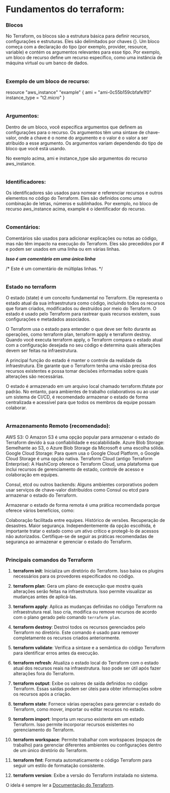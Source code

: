 # Fundamentos do terraform:

### Blocos
No Terraform, os blocos são a estrutura básica para definir recursos, configurações e estruturas. Eles são delimitados por chaves {}. Um bloco começa com a declaração do tipo (por exemplo, provider, resource, variable) e contém os argumentos relevantes para esse tipo. Por exemplo, um bloco de recurso define um recurso específico, como uma instância de máquina virtual ou um banco de dados.

#
### Exemplo de um bloco de recurso:

resource "aws_instance" "example" {
   ami = "ami-0c55b159cbfafe1f0"
      instance_type = "t2.micro"
}
#


### Argumentos:
Dentro de um bloco, você especifica argumentos que definem as configurações para o recurso. Os argumentos têm uma sintaxe de chave-valor, onde a chave é o nome do argumento e o valor é o valor a ser atribuído a esse argumento. Os argumentos variam dependendo do tipo de bloco que você está usando.

No exemplo acima, ami e instance_type são argumentos do recurso aws_instance.

#

### Identificadores:
Os identificadores são usados para nomear e referenciar recursos e outros elementos no código do Terraform. Eles são definidos como uma combinação de letras, números e sublinhados. Por exemplo, no bloco de recurso aws_instance acima, example é o identificador do recurso.

#
### Comentários:

Comentários são usados para adicionar explicações ou notas ao código, mas não têm impacto na execução do Terraform. Eles são precedidos por # e podem ser usados em uma linha ou em várias linhas.

***Isso é um comentário em uma única linha***

/*
  Este é um comentário
  de múltiplas linhas.
*/



#

### Estado no terraform

O estado (state) é um conceito fundamental no Terraform. Ele representa o estado atual da sua infraestrutura como código, incluindo todos os recursos que foram criados, modificados ou destruídos por meio do Terraform. O estado é usado pelo Terraform para rastrear quais recursos existem, suas configurações e metadados associados.

O Terraform usa o estado para entender o que deve ser feito durante as operações, como terraform plan, terraform apply e terraform destroy. Quando você executa terraform apply, o Terraform compara o estado atual com a configuração desejada no seu código e determina quais alterações devem ser feitas na infraestrutura.

A principal função do estado é manter o controle da realidade da infraestrutura. Ele garante que o Terraform tenha uma visão precisa dos recursos existentes e possa tomar decisões informadas sobre quais alterações são necessárias.

O estado é armazenado em um arquivo local chamado terraform.tfstate por padrão. No entanto, para ambientes de trabalho colaborativos ou ao usar um sistema de CI/CD, é recomendado armazenar o estado de forma centralizada e acessível para que todos os membros da equipe possam colaborar.


#
### Armazenamento Remoto (recomendado): 

AWS S3: O Amazon S3 é uma opção popular para armazenar o estado do Terraform devido à sua confiabilidade e escalabilidade.
Azure Blob Storage: Semelhante ao S3, o Azure Blob Storage da Microsoft é uma escolha sólida.
Google Cloud Storage: Para quem usa o Google Cloud Platform, o Google Cloud Storage é uma opção nativa.
Terraform Cloud (antigo Terraform Enterprise):
A HashiCorp oferece o Terraform Cloud, uma plataforma que inclui recursos de gerenciamento de estado, controle de acesso e colaboração em equipes.

Consul, etcd ou outros backends:
Alguns ambientes corporativos podem usar serviços de chave-valor distribuídos como Consul ou etcd para armazenar o estado do Terraform.

Armazenar o estado de forma remota é uma prática recomendada porque oferece vários benefícios, como:

Colaboração facilitada entre equipes.
Histórico de versões.
Recuperação de desastres.
Maior segurança.
Independentemente da opção escolhida, é importante tratar o estado como um ativo crítico e protegê-lo de acessos não autorizados. Certifique-se de seguir as práticas recomendadas de segurança ao armazenar e gerenciar o estado do Terraform.


#
### Principais comandos do Terraform
1. **terraform init**:
   Inicializa um diretório do Terraform. Isso baixa os plugins necessários para os provedores especificados no código.

2. **terraform plan**:
   Gera um plano de execução que mostra quais alterações serão feitas na infraestrutura. Isso permite visualizar as mudanças antes de aplicá-las.

3. **terraform apply**:
   Aplica as mudanças definidas no código Terraform na infraestrutura real. Isso cria, modifica ou remove recursos de acordo com o plano gerado pelo comando `terraform plan`.

4. **terraform destroy**:
   Destroi todos os recursos gerenciados pelo Terraform no diretório. Este comando é usado para remover completamente os recursos criados anteriormente.

5. **terraform validate**:
   Verifica a sintaxe e a semântica do código Terraform para identificar erros antes da execução.

6. **terraform refresh**:
   Atualiza o estado local do Terraform com o estado atual dos recursos reais na infraestrutura. Isso pode ser útil após fazer alterações fora do Terraform.

7. **terraform output**:
   Exibe os valores de saída definidos no código Terraform. Essas saídas podem ser úteis para obter informações sobre os recursos após a criação.

8. **terraform state**:
   Fornece várias operações para gerenciar o estado do Terraform, como mover, importar ou editar recursos no estado.

9. **terraform import**:
   Importa um recurso existente em um estado Terraform. Isso permite incorporar recursos existentes no gerenciamento do Terraform.

10. **terraform workspace**:
   Permite trabalhar com workspaces (espaços de trabalho) para gerenciar diferentes ambientes ou configurações dentro de um único diretório do Terraform.

11. **terraform fmt**:
   Formata automaticamente o código Terraform para seguir um estilo de formatação consistente.

12. **terraform version**:
   Exibe a versão do Terraform instalada no sistema.

O idela é sempre ler a [Documentação do Terraform](https://www.terraform.io/docs/cli/index.html).